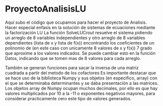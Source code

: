 # ProyectoAnalisisLU
Aquí subo el código que ocupamos para hacer el proyecto de Analisis.
Hacer especial enfasis en la solución de sistemas de ecuaciones mediante la factorización LU
La función SolveLUCrout resuelve el sistema pidiendo un arreglo de 8 variables independientes
y otro arreglo de 8 variables dependientes (lista de x y lista de f(x)) encontrando los coeficientes
de un polinomio de (en este caso con unicamente 8 valores de x y f(x)) 7 grado que aproxime a los valores
indicados. 
Se puede cambiar esto en la función Datos, indicando que se tomen mas de 8 valores para cada arreglo.

También se generan funciones para sacar la inversa de una matriz cuadrada a partir del metodo de los cofactores
Es importante destacar que se hace uso de la biblioteca Numpy y sus objetos (en especifico, array) con el que 
se determinaba determinantes y se daba presentación a las matrices. Los objetos array de Numpy ocupan muchos decimales, 
por ello es que hay valores multiplicados por 10 a la -11 o exponentes negativos mayores, para considerar practicamente cero
este tipo de valores generados.
